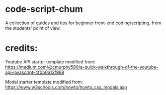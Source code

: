 # code-script-chum
A collection of guides and tips for beginner front-end coding/scripting, from the students' point of view.

# credits:
Youtube API starter template modified from: https://medium.com/@cmurphy580/a-quick-walkthrough-of-the-youtube-api-javascript-4f0b0a13f988

Modal starter template modified from: https://www.w3schools.com/howto/howto_css_modals.asp